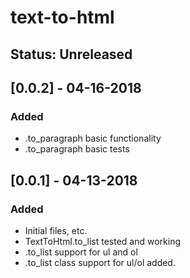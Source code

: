 # text-to-html

## Status: Unreleased

## [0.0.2] - 04-16-2018

### Added
- .to_paragraph basic functionality
- .to_paragraph basic tests

## [0.0.1] - 04-13-2018

### Added
- Initial files, etc.
- TextToHtml.to_list tested and working
- .to_list support for ul and ol
- .to_list class support for ul/ol added.